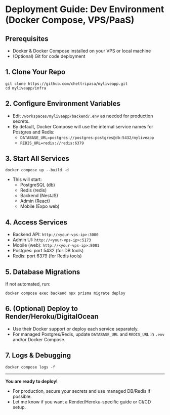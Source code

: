 # Deployment Guide: Dev Environment (Docker Compose, VPS/PaaS)

## Prerequisites
- Docker & Docker Compose installed on your VPS or local machine
- (Optional) Git for code deployment

## 1. Clone Your Repo
```
git clone https://github.com/chettripasa/myliveapp.git
cd myliveapp/infra
```

## 2. Configure Environment Variables
- Edit `/workspaces/myliveapp/backend/.env` as needed for production secrets.
- By default, Docker Compose will use the internal service names for Postgres and Redis:
  - `DATABASE_URL=postgres://postgres:postgres@db:5432/myliveapp`
  - `REDIS_URL=redis://redis:6379`

## 3. Start All Services
```
docker compose up --build -d
```
- This will start:
  - PostgreSQL (db)
  - Redis (redis)
  - Backend (NestJS)
  - Admin (React)
  - Mobile (Expo web)

## 4. Access Services
- Backend API: `http://<your-vps-ip>:3000`
- Admin UI: `http://<your-vps-ip>:5173`
- Mobile (web): `http://<your-vps-ip>:8081`
- Postgres: port 5432 (for DB tools)
- Redis: port 6379 (for Redis tools)

## 5. Database Migrations
If not automated, run:
```
docker compose exec backend npx prisma migrate deploy
```

## 6. (Optional) Deploy to Render/Heroku/DigitalOcean
- Use their Docker support or deploy each service separately.
- For managed Postgres/Redis, update `DATABASE_URL` and `REDIS_URL` in `.env` and/or Docker Compose.

## 7. Logs & Debugging
```
docker compose logs -f
```

---

**You are ready to deploy!**
- For production, secure your secrets and use managed DB/Redis if possible.
- Let me know if you want a Render/Heroku-specific guide or CI/CD setup.
